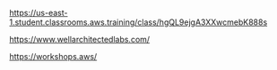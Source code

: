 https://us-east-1.student.classrooms.aws.training/class/hgQL9ejgA3XXwcmebK888s

https://www.wellarchitectedlabs.com/

https://workshops.aws/
